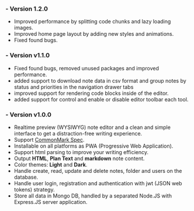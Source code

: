 ### - Version 1.2.0

- Improved performance by splitting code chunks and lazy loading images.
- Improved home page layout by adding new styles and animations.
- Fixed found bugs.

### - Version v1.1.0

- Fixed found bugs, removed unused packages and improved performance.
- added support to download note data in csv format and group notes by status and priorities in the navigation drawer tabs
-  improved support for rendering code blocks inside of the editor.
- added support for control and enable or disable editor toolbar each tool.

### - Version v1.0.0

- Realtime preview (WYSIWYG) note editor and a clean and simple interface to get a distraction-free writing experience.
- Support [CommonMark Spec](https://spec.commonmark.org/0.29/).
- Installable on all platforms as PWA (Progressive Web Application).
- Support html parsing to improve your writing efficiency.
- Output **HTML**, **Plan Text** and **markdown** note content.
- Color themes: **Light** and **Dark**.
- Handle create, read, update and delete notes, folder and users on the database.
- Handle user login, registration and authentication with jwt (JSON web tokens) strategy.
- Store all data in Mongo DB, handled by a separated Node.JS with Express.JS server application.